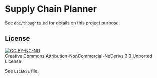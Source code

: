 # Supply Chain Planner
See [`doc/thoughts.md`](doc/thoughts.md) for details on this project purpose.

## License
[![CC BY-NC-ND](https://i.creativecommons.org/l/by-nc-nd/3.0/88x31.png)](http://creativecommons.org/licenses/by-nc-nd/3.0/)  
Creative Commons Attribution-NonCommercial-NoDerivs 3.0 Unported License

See `LICENSE` file.
